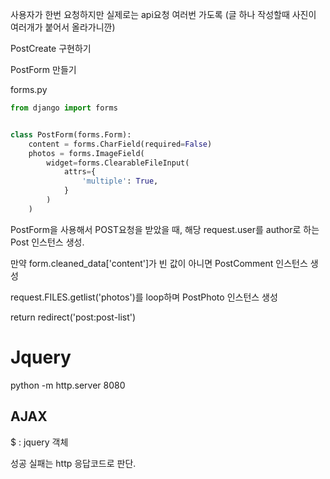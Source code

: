 사용자가 한번 요청하지만 실제로는 api요청 여러번 가도록 (글 하나 작성할때 사진이 여러개가 붙어서 올라가니깐)

PostCreate 구현하기



PostForm 만들기

forms.py

```python
from django import forms


class PostForm(forms.Form):
    content = forms.CharField(required=False)
    photos = forms.ImageField(
        widget=forms.ClearableFileInput(
            attrs={
                'multiple': True,
            }
        )
    )
```



PostForm을 사용해서 POST요청을 받았을 때, 해당 request.user를 author로 하는 Post 인스턴스 생성. 

만약 form.cleaned_data['content']가 빈 값이 아니면 PostComment 인스턴스 생성

request.FILES.getlist('photos')를  loop하며 PostPhoto 인스턴스 생성

return redirect('post:post-list')









# Jquery

python -m http.server 8080



## AJAX



$ : jquery 객체

성공 실패는 http 응답코드로 판단.

